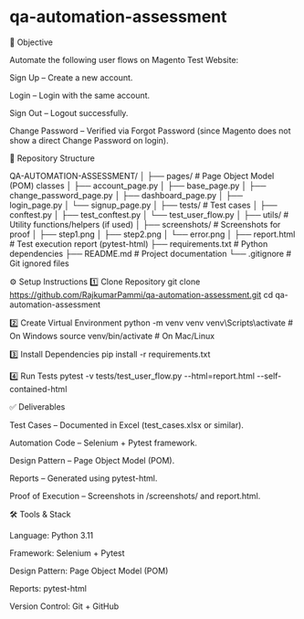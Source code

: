 ﻿# qa-automation-assessment

📌 Objective

Automate the following user flows on Magento Test Website:

Sign Up – Create a new account.

Login – Login with the same account.

Sign Out – Logout successfully.

Change Password – Verified via Forgot Password (since Magento does not show a direct Change Password on login).

📂 Repository Structure

QA-AUTOMATION-ASSESSMENT/
│
├── pages/                 # Page Object Model (POM) classes
│   ├── account_page.py
│   ├── base_page.py
│   ├── change_password_page.py
│   ├── dashboard_page.py
│   ├── login_page.py
│   └── signup_page.py
│
├── tests/                 # Test cases
│   ├── conftest.py
│   ├── test_conftest.py
│   └── test_user_flow.py
│
├── utils/                 # Utility functions/helpers (if used)
│
├── screenshots/           # Screenshots for proof
│   ├── step1.png
│   ├── step2.png
│   └── error.png
│
├── report.html            # Test execution report (pytest-html)
├── requirements.txt       # Python dependencies
├── README.md              # Project documentation
└── .gitignore             # Git ignored files

⚙️ Setup Instructions
1️⃣ Clone Repository
git clone https://github.com/RajkumarPammi/qa-automation-assessment.git
cd qa-automation-assessment

2️⃣ Create Virtual Environment
python -m venv venv
venv\Scripts\activate   # On Windows
source venv/bin/activate # On Mac/Linux

3️⃣ Install Dependencies
pip install -r requirements.txt

4️⃣ Run Tests
pytest -v tests/test_user_flow.py --html=report.html --self-contained-html

✅ Deliverables

Test Cases – Documented in Excel (test_cases.xlsx or similar).

Automation Code – Selenium + Pytest framework.

Design Pattern – Page Object Model (POM).

Reports – Generated using pytest-html.

Proof of Execution – Screenshots in /screenshots/ and report.html.

🛠️ Tools & Stack

Language: Python 3.11

Framework: Selenium + Pytest

Design Pattern: Page Object Model (POM)

Reports: pytest-html

Version Control: Git + GitHub
